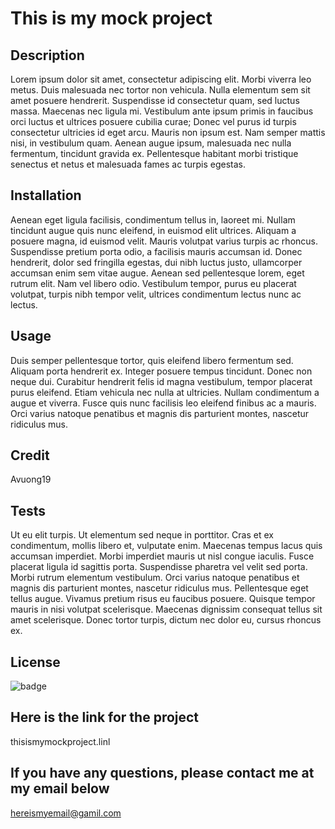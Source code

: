
  # This is my mock project

  ## Description
  Lorem ipsum dolor sit amet, consectetur adipiscing elit. Morbi viverra leo metus. Duis malesuada nec tortor non vehicula. Nulla elementum sem sit amet posuere hendrerit. Suspendisse id consectetur quam, sed luctus massa. Maecenas nec ligula mi. Vestibulum ante ipsum primis in faucibus orci luctus et ultrices posuere cubilia curae; Donec vel purus id turpis consectetur ultricies id eget arcu. Mauris non ipsum est. Nam semper mattis nisi, in vestibulum quam. Aenean augue ipsum, malesuada nec nulla fermentum, tincidunt gravida ex. Pellentesque habitant morbi tristique senectus et netus et malesuada fames ac turpis egestas.

  ## Installation 
  Aenean eget ligula facilisis, condimentum tellus in, laoreet mi. Nullam tincidunt augue quis nunc eleifend, in euismod elit ultrices. Aliquam a posuere magna, id euismod velit. Mauris volutpat varius turpis ac rhoncus. Suspendisse pretium porta odio, a facilisis mauris accumsan id. Donec hendrerit, dolor sed fringilla egestas, dui nibh luctus justo, ullamcorper accumsan enim sem vitae augue. Aenean sed pellentesque lorem, eget rutrum elit. Nam vel libero odio. Vestibulum tempor, purus eu placerat volutpat, turpis nibh tempor velit, ultrices condimentum lectus nunc ac lectus.

  ## Usage
  Duis semper pellentesque tortor, quis eleifend libero fermentum sed. Aliquam porta hendrerit ex. Integer posuere tempus tincidunt. Donec non neque dui. Curabitur hendrerit felis id magna vestibulum, tempor placerat purus eleifend. Etiam vehicula nec nulla at ultricies. Nullam condimentum a augue et viverra. Fusce quis nunc facilisis leo eleifend finibus ac a mauris. Orci varius natoque penatibus et magnis dis parturient montes, nascetur ridiculus mus.

  ## Credit
  Avuong19

  ## Tests
  Ut eu elit turpis. Ut elementum sed neque in porttitor. Cras et ex condimentum, mollis libero et, vulputate enim. Maecenas tempus lacus quis accumsan imperdiet. Morbi imperdiet mauris ut nisl congue iaculis. Fusce placerat ligula id sagittis porta. Suspendisse pharetra vel velit sed porta. Morbi rutrum elementum vestibulum. Orci varius natoque penatibus et magnis dis parturient montes, nascetur ridiculus mus. Pellentesque eget tellus augue. Vivamus pretium risus eu faucibus posuere. Quisque tempor mauris in nisi volutpat scelerisque. Maecenas dignissim consequat tellus sit amet scelerisque. Donec tortor turpis, dictum nec dolor eu, cursus rhoncus ex.

  ## License
  ![badge](https://img.shields.io/badge/license-MIT-red)

  ## Here is the link for the project 
  thisismymockproject.linl

  ## If you have any questions, please contact me at my email below
  hereismyemail@gamil.com
  